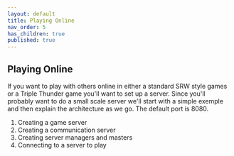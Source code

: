 ```yaml
---
layout: default
title: Playing Online
nav_order: 5
has_children: true
published: true
---
```


## Playing Online

If you want to play with others online in either a standard SRW style games or a Triple Thunder game you'll want to set up a server. Since you'll probably want to do a small scale server we'll start with a simple exemple and then explain the architecture as we go. The default port is 8080.

1. Creating a game server
1. Creating a communication server
1. Creating server managers and masters
1. Connecting to a server to play
